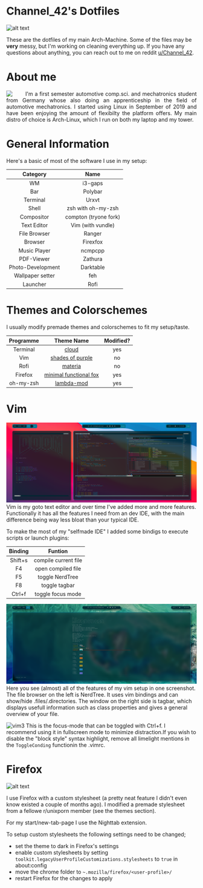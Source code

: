 # Channel_42's Dotfiles

![alt text](https://github.com/channel-42/dotfiles/blob/master/.resources/screenshot.png "Screenshot of my desktop")

These are the dotfiles of my main Arch-Machine. Some of the files may be **very** messy, but I'm working on cleaning everything up. If you have any questions about anything, you can reach out to me on reddit [u/Channel_42](https://www.reddit.com/user/Channel_42).


# About me

<img align="left" border="0" padding="4" src="https://github.com/channel-42/dotfiles/blob/master/Pictures/arch_senko.png" width="10%">

<p style="text-align: justify;">
I'm a first semester automotive comp.sci. and mechatronics student from Germany whose also doing an apprenticeship in the field of automotive mechatronics.   
I started using Linux in September of 2019 and have been enjoying the amount of flexibilty the platform offers. My main distro of choice is Arch-Linux, which I run on both my laptop and my tower.   
</p>

# General Information

Here's a basic of most of the software I use in my setup:

| Category | Name |
|:--------:|:----:|
|WM| i3-gaps|
|Bar|Polybar|
|Terminal|Urxvt|
|Shell|zsh with oh-my-zsh|
|Compositor|compton (tryone fork)|
|Text Editor|Vim (with vundle)|
|File Browser|Ranger|
|Browser|Firexfox|
|Music Player|ncmpcpp|
|PDF-Viewer|Zathura|
|Photo-Development|Darktable|
|Wallpaper setter|feh|
|Launcher|Rofi|

# Themes and Colorschemes

I usually modify premade themes and colorschemes to fit my setup/taste.

| Programme | Theme Name | Modified? |
|:--------:|:----:|:-------:|
|Terminal|[cloud](http://terminal.sexy/#AAAA____Iign1ajjnHXdmJiuZUqWYlVmqdHf5uvlXW90zXScY7CwwMDdV4a8PzRChJ2i2dbP)|yes|
|Vim|[shades of purple](https://github.com/Rigellute/shades-of-purple.vim)|no|
|Rofi|[materia](https://github.com/DefunctLizard/materia-rofi-theme/blob/master/README.md)|no|
|Firefox|[minimal functional fox](https:/a/github.com/turing753/minimal-functional-fox)|yes|
|oh-my-zsh|[lambda-mod](https://github.com/halfo/lambda-mod-zsh-theme)|yes|

# Vim 
![vim1](https://github.com/channel-42/dotfiles/blob/master/.resources/vim1.png  "Screenshot of Vim")
Vim is my goto text editor and over time I've added more and more features. Functionally it has all the features I need from an dev IDE, with the main difference being way less bloat than your typical IDE.

To make the most of my "selfmade IDE" I added some bindigs to execute scripts or launch plugins:

| Binding | Funtion | 
|:--------:|:----:|
|Shift+s|compile current file|
|F4| open compiled file|
|F5| toggle NerdTree|
|F8| toggle tagbar|
|Ctrl+f| toggle focus mode|

![vim2](https://github.com/channel-42/dotfiles/blob/master/.resources/vim2.png)
Here you see (almost) all of the features of my vim setup in one screenshot. The file browser on the left is NerdTree. It uses vim bindings and can show/hide .files/.directories. The window on the right side is tagbar, which displays usefull information such as class properties and gives a general overview of your file.

![vim3](https://github.com/channel-42/dotfiles/blob/master/.resources/vim3.png)
This is the focus-mode that can be toggled with Ctrl+f. I recommend using it in fullscreen mode to minimize distraction.If you wish to disable the "block style" syntax highlight, remove all limelight mentions in the `ToggleConding` functionin the .vimrc.


# Firefox

![alt text](https://github.com/channel-42/dotfiles/blob/master/.resources/screenshot2.png "Screenshot of Firefox")

I use Firefox with a custom stylesheet (a pretty neat feature I didn't even know existed a couple of months ago). I modified a premade stylesheet from a fellowe r/unixporn member (see the themes section).

For my start/new-tab-page I use the Nighttab extension.

To setup custom stylesheets the following settings need to be changed;
- set the theme to dark in Firefox's settings
- enable custom stylesheets by setting `toolkit.legacyUserProfileCustomizations.stylesheets` to `true` in about:config
- move the chrome folder to `~.mozilla/firefox/<user-profile>/`
- restart Firefox for the changes to apply

